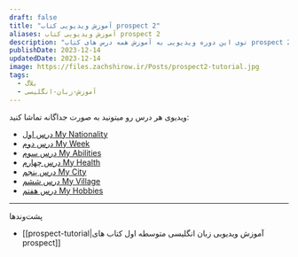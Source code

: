 ```yaml
---
draft: false
title: "آموزش ویدیویی کتاب prospect 2"
aliases: آموزش ویدیویی کتاب prospect 2
description: "توی این دوره ویدیویی به آموزش همه درس های کتاب prospect 2که کتاب رسمی برای مقطع هشتم هستش می پردازم. "
publishDate: 2023-12-14
updatedDate: 2023-12-14
image: https://files.zachshirow.ir/Posts/prospect2-tutorial.jpg
tags:
  - بلاگ
  - آموزش-زبان-انگلیسی
---
```



ویدیوی هر درس رو میتونید به صورت جداگانه تماشا کنید: 

- [درس اول My Nationality](https://aparat.com/v/wEBzZ)
- [درس دوم My Week](https://www.aparat.com/v/0kPJb)
- [درس سوم My Abilities ](https://www.aparat.com/v/eH8K2)
- [درس چهارم My Health](https://www.aparat.com/v/5r4e7)
- [درس پنجم My City](https://www.aparat.com/v/UFX2m)
- [درس ششم My Village](https://aparat.com/v/m57dS)
- [درس هفتم My Hobbies](https://aparat.com/v/kS6KF)



---

پشت‌وند‌ها
- [[prospect-tutorial|آموزش ویدیویی زبان انگلیسی متوسطه اول کتاب های prospect]]
